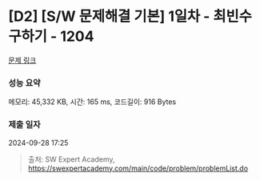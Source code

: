 # [D2] [S/W 문제해결 기본] 1일차 - 최빈수 구하기 - 1204 

[문제 링크](https://swexpertacademy.com/main/code/problem/problemDetail.do?contestProbId=AV13zo1KAAACFAYh) 

### 성능 요약

메모리: 45,332 KB, 시간: 165 ms, 코드길이: 916 Bytes

### 제출 일자

2024-09-28 17:25



> 출처: SW Expert Academy, https://swexpertacademy.com/main/code/problem/problemList.do